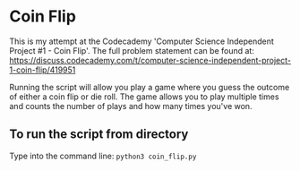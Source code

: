 # Coin Flip

This is my attempt at the Codecademy 'Computer Science Independent Project #1 - Coin Flip'.
The full problem statement can be found at: https://discuss.codecademy.com/t/computer-science-independent-project-1-coin-flip/419951

Running the script will allow you play a game where you guess the outcome of either a coin flip or die roll.
The game allows you to play multiple times and counts the number of plays and how many times you've won.

## To run the script from directory

Type into the command line: `python3 coin_flip.py`

